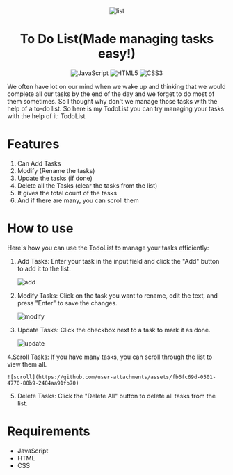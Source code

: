 <div align="center">
    <img src="https://github.com/user-attachments/assets/63563245-2a27-4c37-97ca-a9934a3a77a4" alt="list">
</div>

<h1 align="center">To Do List(Made managing tasks easy!)</h1>

<p align="center">
    <img src="https://img.shields.io/badge/JavaScript-323330?style=for-the-badge&logo=javascript&logoColor=F7DF1E" alt="JavaScript">
    <img src="https://img.shields.io/badge/HTML5-E34F26?style=for-the-badge&logo=html5&logoColor=white" alt="HTML5">
    <img src="https://img.shields.io/badge/CSS3-1572B6?style=for-the-badge&logo=css3&logoColor=white" alt="CSS3">
</p>

We often have lot on our mind when we wake up and thinking that we would complete all our tasks by the end of the day
and we forget to do most of them sometimes. So I thought why don't we manage those tasks with the help of a to-do list.
So here is my TodoList you can try managing your tasks with the help of it: TodoList

# Features
1. Can Add Tasks
2. Modify (Rename the tasks)
3. Update the tasks (if done)
4. Delete all the Tasks (clear the tasks from the list)
5. It gives the total count of the tasks
6. And if there are many, you can scroll them

# How to use 

Here's how you can use the TodoList to manage your tasks efficiently:

1. Add Tasks: Enter your task in the input field and click the "Add" button to add it to the list.

   ![add](https://github.com/user-attachments/assets/bf0d40d9-aeba-422a-942e-a04ae28eab77)
   
2. Modify Tasks: Click on the task you want to rename, edit the text, and press "Enter" to save the changes.

    ![modify](https://github.com/user-attachments/assets/15c2fcdd-bdf6-4fc5-a9ea-989ca99682c6)

3. Update Tasks: Click the checkbox next to a task to mark it as done.

    ![update](https://github.com/user-attachments/assets/b9dc1a0e-8bc1-41ca-a2ee-32d248202124)

4.Scroll Tasks: If you have many tasks, you can scroll through the list to view them all.
  
    ![scroll](https://github.com/user-attachments/assets/fb6fc69d-0501-4770-80b9-2484aa91fb70)

5. Delete Tasks: Click the "Delete All" button to delete all tasks from the list.

# Requirements

- JavaScript
- HTML
- CSS
